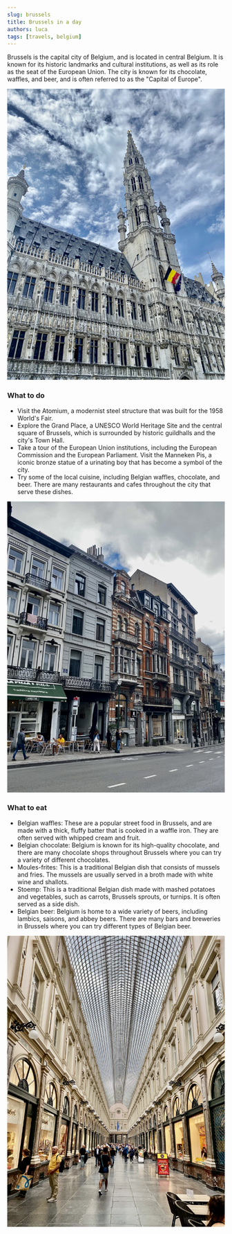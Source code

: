 ```yaml
---
slug: brussels
title: Brussels in a day
authors: luca
tags: [travels, belgium]
---
```


Brussels is the capital city of Belgium, and is located in central Belgium. It is known for its historic landmarks and cultural institutions, as well as its role as the seat of the European Union. The city is known for its chocolate, waffles, and beer, and is often referred to as the "Capital of Europe".

![Picture brussels](./main.jpg)

### What to do
- Visit the Atomium, a modernist steel structure that was built for the 1958 World's Fair.
- Explore the Grand Place, a UNESCO World Heritage Site and the central square of Brussels, which is surrounded by historic guildhalls and the city's Town Hall.
- Take a tour of the European Union institutions, including the European Commission and the European Parliament.
Visit the Manneken Pis, a iconic bronze statue of a urinating boy that has become a symbol of the city.
- Try some of the local cuisine, including Belgian waffles, chocolate, and beer. There are many restaurants and cafes throughout the city that serve these dishes.

![Picture brussels](./secondary.jpg)

### What to eat
- Belgian waffles: These are a popular street food in Brussels, and are made with a thick, fluffy batter that is cooked in a waffle iron. They are often served with whipped cream and fruit.
- Belgian chocolate: Belgium is known for its high-quality chocolate, and there are many chocolate shops throughout Brussels where you can try a variety of different chocolates.
- Moules-frites: This is a traditional Belgian dish that consists of mussels and fries. The mussels are usually served in a broth made with white wine and shallots.
- Stoemp: This is a traditional Belgian dish made with mashed potatoes and vegetables, such as carrots, Brussels sprouts, or turnips. It is often served as a side dish.
- Belgian beer: Belgium is home to a wide variety of beers, including lambics, saisons, and abbey beers. There are many bars and breweries in Brussels where you can try different types of Belgian beer.

![Third](./third.jpg)